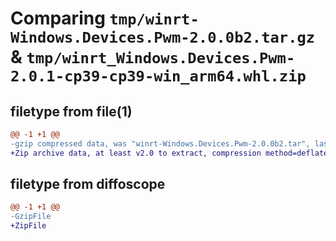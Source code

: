 # Comparing `tmp/winrt-Windows.Devices.Pwm-2.0.0b2.tar.gz` & `tmp/winrt_Windows.Devices.Pwm-2.0.1-cp39-cp39-win_arm64.whl.zip`

## filetype from file(1)

```diff
@@ -1 +1 @@
-gzip compressed data, was "winrt-Windows.Devices.Pwm-2.0.0b2.tar", last modified: Sat Dec  2 18:21:50 2023, max compression
+Zip archive data, at least v2.0 to extract, compression method=deflate
```

## filetype from diffoscope

```diff
@@ -1 +1 @@
-GzipFile
+ZipFile
```


